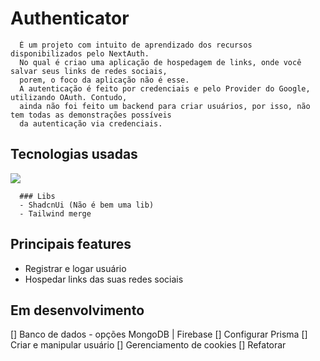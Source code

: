 # Authenticator
      É um projeto com intuito de aprendizado dos recursos disponibilizados pelo NextAuth. 
      No qual é criao uma aplicação de hospedagem de links, onde você salvar seus links de redes sociais, 
      porem, o foco da aplicação não é esse. 
      A autenticação é feito por credenciais e pelo Provider do Google, utilizando OAuth. Contudo, 
      ainda não foi feito um backend para criar usuários, por isso, não tem todas as demonstrações possíveis
      da autenticação via credenciais.

## Tecnologias usadas
<img src="https://skillicons.dev/icons?i=nextjs,typescript,tailwindcss,html,prisma,mongodb" />

      ### Libs
      - ShadcnUi (Não é bem uma lib)
      - Tailwind merge

## Principais features
- Registrar e logar usuário
- Hospedar links das suas redes sociais

## Em desenvolvimento
  [] Banco de dados - opções MongoDB | Firebase
  [] Configurar Prisma
  [] Criar e manipular usuário
  [] Gerenciamento de cookies
  [] Refatorar
